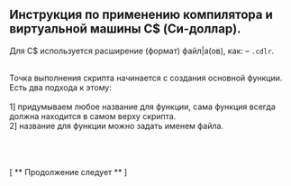 Инструкция по применению компилятора и виртуальной машины C$ (Си-доллар).
-
Для C$ используется расширение (формат) файл|а(ов), как: – `.cdlr`.<br><br>

Точка выполнения скрипта начинается с создания основной функции. Есть два подхода к этому:<br>
<br>
1] придумываем любое название для функции, сама функция всегда должна находится в самом верху скрипта.<br>
2] название для функции можно задать именем файла.

<br><br><br>
[
** Продолжение следует **
]
